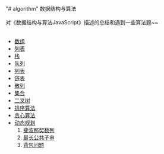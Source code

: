 "# algorithm" 
数据结构与算法</br></br>
对《数据结构与算法JavaScript》描述的总结和遇到一些算法题~~ </br></br>
- [数组](https://github.com/dingruibobo/algorithm/blob/master/%E6%95%B0%E7%BB%84.md)</br>
- [列表](https://github.com/dingruibobo/algorithm/blob/master/%E5%88%97%E8%A1%A8.md)</br>
- [栈](https://github.com/dingruibobo/algorithm/blob/master/%E6%A0%88.md)</br>
- [队列](https://github.com/dingruibobo/algorithm/blob/master/%E9%98%9F%E5%88%97.md)</br>
- [列表](https://github.com/dingruibobo/algorithm/blob/master/%E9%93%BE%E8%A1%A8.md)</br>
- [链表](https://github.com/dingruibobo/algorithm/blob/master/%E9%93%BE%E8%A1%A8.md)</br>
- [散列](https://github.com/dingruibobo/algorithm/blob/master/%E6%95%A3%E5%88%97.md)</br>
- [集合](https://github.com/dingruibobo/algorithm/blob/master/%E9%9B%86%E5%90%88.md)</br>
- [二叉树](https://github.com/dingruibobo/algorithm/blob/master/%E4%BA%8C%E5%8F%89%E6%A0%91.md)</br>
- [排序算法](https://github.com/dingruibobo/algorithm/tree/master/%E6%8E%92%E5%BA%8F%E7%AE%97%E6%B3%95)</br>
- [贪心算法](https://github.com/dingruibobo/algorithm/tree/master/%E8%B4%AA%E5%BF%83%E7%AE%97%E6%B3%95)</br>
- [动态规划](https://github.com/dingruibobo/algorithm)</br>
  1. [斐波那契数列](https://github.com/dingruibobo/algorithm/blob/master/%E5%8A%A8%E6%80%81%E8%A7%84%E5%88%92/fib.js)
  2. [最长公共子串](https://github.com/dingruibobo/algorithm/blob/master/%E5%8A%A8%E6%80%81%E8%A7%84%E5%88%92/lcs.js)
  3. [背包问题](https://github.com/dingruibobo/algorithm/blob/master/%E5%8A%A8%E6%80%81%E8%A7%84%E5%88%92/knapsack.js)
